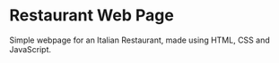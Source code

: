 # Restaurant Web Page

Simple webpage for an Italian Restaurant, made using HTML, CSS and JavaScript.
